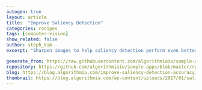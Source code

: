 ```yaml
---
autogen: true
layout: article
title:  "Improve Saliency Detection"
categories: recipes
tags: [computer-vision]
show_related: false
author: steph_kim
excerpt: "Sharpen images to help saliency detection perform even better."

generate_from: https://raw.githubusercontent.com/algorithmiaio/sample-apps/master/recipes/saliency/README.md
repository: https://github.com/algorithmiaio/sample-apps/blob/master/recipes/saliency/
blog: https://blog.algorithmia.com/improve-saliency-detection-accuracy/
thumbnail: https://blog.algorithmia.com/wp-content/uploads/2017/01/saliency-detection-algorithm.jpg
---
```

